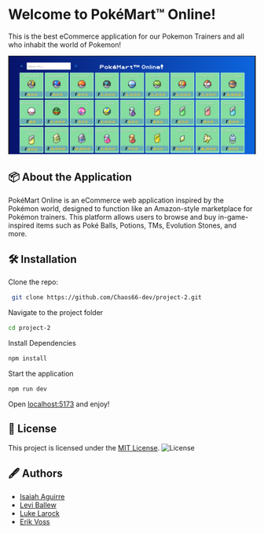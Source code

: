 
# Welcome to PokéMart™ Online!

This is the best eCommerce application for our Pokemon Trainers and all who inhabit the world of Pokemon!

![Screenshot](./readme-screenshot.png)


## 📦 About the Application
PokéMart Online is an eCommerce web application inspired by the Pokémon world, designed to function like an Amazon-style marketplace for Pokémon trainers. This platform allows users to browse and buy in-game-inspired items such as Poké Balls, Potions, TMs, Evolution Stones, and more.

## 🛠️ Installation
Clone the repo:
   ```bash
    git clone https://github.com/Chaos66-dev/project-2.git
   ```
Navigate to the project folder
```bash
cd project-2
```

Install Dependencies
```bash
npm install
```

Start the application
```bash
npm run dev
```

Open [localhost:5173](localhost:5173) and enjoy!

## 📜 License
This project is licensed under the [MIT License](License).
![License](https://img.shields.io/badge/license-MIT-blue)

## 🖋️ Authors
- [Isaiah Aguirre](https://github.com/isaiahAguirre)
- [Levi Ballew](https://github.com/leviballew)
- [Luke Larock](https://github.com/NoofleBot)
- [Erik Voss](https://github.com/Chaos66-dev)


